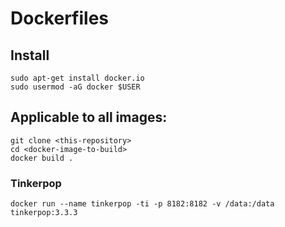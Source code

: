 # Dockerfiles

## Install
```
sudo apt-get install docker.io
sudo usermod -aG docker $USER
```

## Applicable to all images:
```
git clone <this-repository>
cd <docker-image-to-build>
docker build .
```

### Tinkerpop
```
docker run --name tinkerpop -ti -p 8182:8182 -v /data:/data tinkerpop:3.3.3
```
